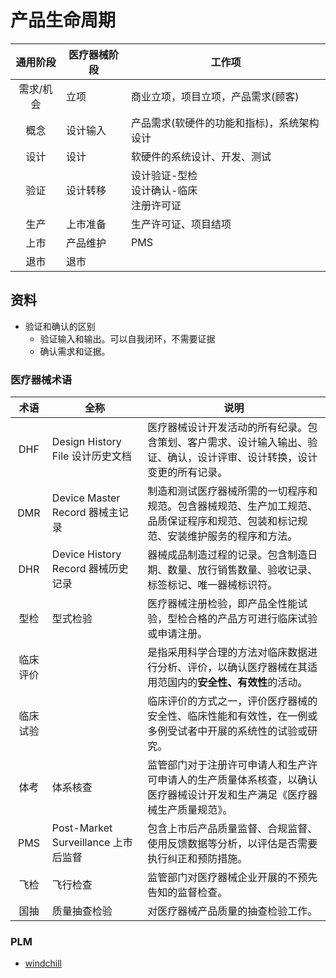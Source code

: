 # 产品生命周期

| 通用阶段 | 医疗器械阶段 | 工作项 |
| :-: | - | - |
| 需求/机会 | 立项 | 商业立项，项目立项，产品需求(顾客) |
| 概念 | 设计输入 | 产品需求(软硬件的功能和指标)，系统架构设计 |
| 设计 | 设计 | 软硬件的系统设计、开发、测试 |
| 验证 | 设计转移 | 设计验证-型检 <br> 设计确认-临床 <br> 注册许可证 |
| 生产 | 上市准备 | 生产许可证、项目结项 |
| 上市 | 产品维护 | PMS |
| 退市 | 退市 |  |

## 资料
* 验证和确认的区别
  * 验证输入和输出。可以自我闭环，不需要证据
  * 确认需求和证据。

### 医疗器械术语
| 术语 | 全称 | 说明 |
| :-: | - | - |
| DHF | Design History File 设计历史文档 | 医疗器械设计开发活动的所有纪录。包含策划、客户需求、设计输入输出、验证、确认，设计评审、设计转换，设计变更的所有记录。 |
| DMR | Device Master Record 器械主记录 | 制造和测试医疗器械所需的一切程序和规范。包含器械规范、生产加工规范、品质保证程序和规范、包装和标记规范、安装维护服务的程序和方法。 |
| DHR | Device History Record 器械历史记录 | 器械成品制造过程的记录。包含制造日期、数量、放行销售数量、验收记录、标签标记、唯一器械标识符。 |
| 型检 | 型式检验 | 医疗器械注册检验，即产品全性能试验，型检合格的产品方可进行临床试验或申请注册。 |
| 临床评价 |  | 是指采用科学合理的方法对临床数据进行分析、评价，以确认医疗器械在其适用范国内的**安全性、有效性**的活动。 |
| 临床试验 |  | 临床评价的方式之一，评价医疗器械的安全性、临床性能和有效性，在一例或多例受试者中开展的系统性的试验或研究。 |
| 体考 | 体系核查 | 监管部门对于注册许可申请人和生产许可申请人的生产质量体系核查，以确认医疗器械设计开发和生产满足《医疗器械生产质量规范》。 |
| PMS | Post-Market Surveillance 上市后监督 | 包含上市后产品质量监督、合规监督、使用反馈数据等分析，以评估是否需要执行纠正和预防措施。 |
| 飞检 | 飞行检查 | 监管部门对医疗器械企业开展的不预先告知的监督检查。 |
| 国抽 | 质量抽查检验 | 对医疗器械产品质量的抽查检验工作。 |

### PLM
* [windchill](http://proechina.com/products/windchill_function.html)
